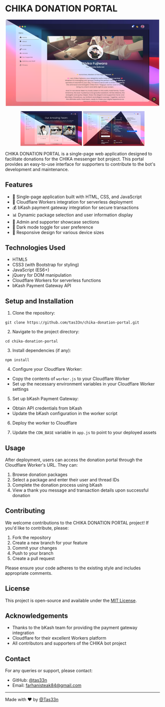 # CHIKA DONATION PORTAL

<p align="center">
  <img src="./assets/previews/preview-1.png" alt="CHIKA DONATION PORTAL Preview" width="500"/>
</p>
<p align="center">
  <img src="./assets/previews/preview-2.png" alt="CHIKA DONATION PORTAL Preview" width="200"/>
  <img src="./assets/previews/preview-3.png" alt="CHIKA DONATION PORTAL Preview" width="200"/>
</p>

CHIKA DONATION PORTAL is a single-page web application designed to facilitate donations for the CHIKA messenger bot project. This portal provides an easy-to-use interface for supporters to contribute to the bot's development and maintenance.

## Features

- 🌟 Single-page application built with HTML, CSS, and JavaScript
- 💼 Cloudflare Workers integration for serverless deployment
- 💰 bKash payment gateway integration for secure transactions
- 📊 Dynamic package selection and user information display
- 👥 Admin and supporter showcase sections
- 🌙 Dark mode toggle for user preference
- 📱 Responsive design for various device sizes

## Technologies Used

- HTML5
- CSS3 (with Bootstrap for styling)
- JavaScript (ES6+)
- jQuery for DOM manipulation
- Cloudflare Workers for serverless functions
- bKash Payment Gateway API

## Setup and Installation

1. Clone the repository: 
```
git clone https://github.com/tas33n/chika-donation-portal.git
```
2. Navigate to the project directory:
```
cd chika-donation-portal
```
3. Install dependencies (if any):
```
npm install
```


4. Configure your Cloudflare Worker:
- Copy the contents of `worker.js` to your Cloudflare Worker
- Set up the necessary environment variables in your Cloudflare Worker settings

5. Set up bKash Payment Gateway:
- Obtain API credentials from bKash
- Update the bKash configuration in the worker script

6. Deploy the worker to Cloudflare

7. Update the `CDN_BASE` variable in `app.js` to point to your deployed assets

## Usage

After deployment, users can access the donation portal through the Cloudflare Worker's URL. They can:

1. Browse donation packages
2. Select a package and enter their user and thread IDs
3. Complete the donation process using bKash
4. View a thank you message and transaction details upon successful donation

## Contributing

We welcome contributions to the CHIKA DONATION PORTAL project! If you'd like to contribute, please:

1. Fork the repository
2. Create a new branch for your feature
3. Commit your changes
4. Push to your branch
5. Create a pull request

Please ensure your code adheres to the existing style and includes appropriate comments.

## License

This project is open-source and available under the [MIT License](LICENSE).

## Acknowledgements

- Thanks to the bKash team for providing the payment gateway integration
- Cloudflare for their excellent Workers platform
- All contributors and supporters of the CHIKA bot project

## Contact

For any queries or support, please contact:
- GitHub: [@tas33n](https://github.com/tas33n)
- Email: [farhanisteak84@gmail.com](mailto:farhanisteak84@gmail.com)

---

Made with ❤️ by [@Tas33n](https://github.com/tas33n)